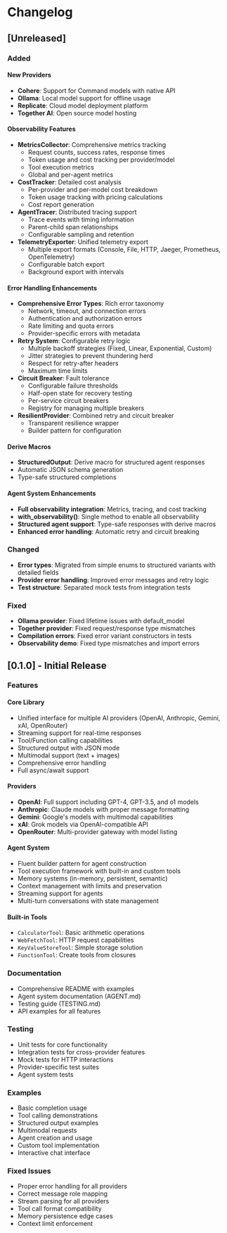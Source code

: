 # Changelog

## [Unreleased]

### Added

#### New Providers
- **Cohere**: Support for Command models with native API
- **Ollama**: Local model support for offline usage
- **Replicate**: Cloud model deployment platform
- **Together AI**: Open source model hosting

#### Observability Features
- **MetricsCollector**: Comprehensive metrics tracking
  - Request counts, success rates, response times
  - Token usage and cost tracking per provider/model
  - Tool execution metrics
  - Global and per-agent metrics
- **CostTracker**: Detailed cost analysis
  - Per-provider and per-model cost breakdown
  - Token usage tracking with pricing calculations
  - Cost report generation
- **AgentTracer**: Distributed tracing support
  - Trace events with timing information
  - Parent-child span relationships
  - Configurable sampling and retention
- **TelemetryExporter**: Unified telemetry export
  - Multiple export formats (Console, File, HTTP, Jaeger, Prometheus, OpenTelemetry)
  - Configurable batch export
  - Background export with intervals

#### Error Handling Enhancements
- **Comprehensive Error Types**: Rich error taxonomy
  - Network, timeout, and connection errors
  - Authentication and authorization errors
  - Rate limiting and quota errors
  - Provider-specific errors with metadata
- **Retry System**: Configurable retry logic
  - Multiple backoff strategies (Fixed, Linear, Exponential, Custom)
  - Jitter strategies to prevent thundering herd
  - Respect for retry-after headers
  - Maximum time limits
- **Circuit Breaker**: Fault tolerance
  - Configurable failure thresholds
  - Half-open state for recovery testing
  - Per-service circuit breakers
  - Registry for managing multiple breakers
- **ResilientProvider**: Combined retry and circuit breaker
  - Transparent resilience wrapper
  - Builder pattern for configuration

#### Derive Macros
- **StructuredOutput**: Derive macro for structured agent responses
- Automatic JSON schema generation
- Type-safe structured completions

#### Agent System Enhancements
- **Full observability integration**: Metrics, tracing, and cost tracking
- **with_observability()**: Single method to enable all observability
- **Structured agent support**: Type-safe responses with derive macros
- **Enhanced error handling**: Automatic retry and circuit breaking

### Changed
- **Error types**: Migrated from simple enums to structured variants with detailed fields
- **Provider error handling**: Improved error messages and retry logic
- **Test structure**: Separated mock tests from integration tests

### Fixed
- **Ollama provider**: Fixed lifetime issues with default_model
- **Together provider**: Fixed request/response type mismatches
- **Compilation errors**: Fixed error variant constructors in tests
- **Observability demo**: Fixed type mismatches and import errors

## [0.1.0] - Initial Release

### Features

#### Core Library
- Unified interface for multiple AI providers (OpenAI, Anthropic, Gemini, xAI, OpenRouter)
- Streaming support for real-time responses
- Tool/Function calling capabilities
- Structured output with JSON mode
- Multimodal support (text + images)
- Comprehensive error handling
- Full async/await support

#### Providers
- **OpenAI**: Full support including GPT-4, GPT-3.5, and o1 models
- **Anthropic**: Claude models with proper message formatting
- **Gemini**: Google's models with multimodal capabilities
- **xAI**: Grok models via OpenAI-compatible API
- **OpenRouter**: Multi-provider gateway with model listing

#### Agent System
- Fluent builder pattern for agent construction
- Tool execution framework with built-in and custom tools
- Memory systems (in-memory, persistent, semantic)
- Context management with limits and preservation
- Streaming support for agents
- Multi-turn conversations with state management

#### Built-in Tools
- `CalculatorTool`: Basic arithmetic operations
- `WebFetchTool`: HTTP request capabilities
- `KeyValueStoreTool`: Simple storage solution
- `FunctionTool`: Create tools from closures

### Documentation
- Comprehensive README with examples
- Agent system documentation (AGENT.md)
- Testing guide (TESTING.md)
- API examples for all features

### Testing
- Unit tests for core functionality
- Integration tests for cross-provider features
- Mock tests for HTTP interactions
- Provider-specific test suites
- Agent system tests

### Examples
- Basic completion usage
- Tool calling demonstrations
- Structured output examples
- Multimodal requests
- Agent creation and usage
- Custom tool implementation
- Interactive chat interface

### Fixed Issues
- Proper error handling for all providers
- Correct message role mapping
- Stream parsing for all providers
- Tool call format compatibility
- Memory persistence edge cases
- Context limit enforcement
